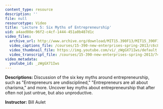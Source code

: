 ```yaml
---
content_type: resource
description: ''
file: null
resourcetype: Video
title: 'Lecture 5: Six Myths of Entrepreneurship'
uid: a4aad08e-96f2-c4cf-1444-451a0b487d1c
video_files:
  archive_url: http://www.archive.org/download/MIT15.390F13/MIT15_390F13_lec05_300k.mp4
  video_captions_file: /courses/15-390-new-enterprises-spring-2013/c6c80db9fe0357be8647cbb7effb7a8d_zWgGX71Iws.vtt
  video_thumbnail_file: https://img.youtube.com/vi/_zWgGX71Iws/default.jpg
  video_transcript_file: /courses/15-390-new-enterprises-spring-2013/74f1987f49dc8ba4e4cc2aba0a2da54c_zWgGX71Iws.pdf
video_metadata:
  youtube_id: _zWgGX71Iws
---
```


**Descriptions:** Discussion of the six key myths around entrepreneurship, such as "Entrepreneurs are undisciplined," "Entrepreneurs are all about charisma," and more. Uncover key myths about entrepreneurship that after often not just untrue, but also unproductive.

**Instructor:** Bill Aulet